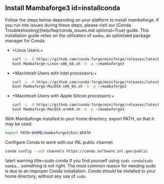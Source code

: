 ## Install Mambaforge3 id=installconda

Follow the steps below depending on your platform to install mambaforge. If you run into issues during these steps, please visit our [Conda Troubleshooting](help/faq/conda_issues.md optional=True) guide. This installation
guide relies on the utilization of `mamba`, an optimized package manager for Conda.

- +Linux Users:+

  ```bash
  curl -L -O https://github.com/conda-forge/miniforge/releases/latest/download/Mambaforge-Linux-x86_64.sh
  bash Mambaforge-Linux-x86_64.sh -b -p ~/mambaforge3
  ```

- +Macintosh Users with Intel processors:+

  ```bash
  curl -L -O https://github.com/conda-forge/miniforge/releases/latest/download/Mambaforge-MacOSX-x86_64.sh
  bash Mambaforge-MacOSX-x86_64.sh -b -p ~/mambaforge3
  ```

- +Macintosh Users with Apple Silicon processors:+

  ```bash
  curl -L -O https://github.com/conda-forge/miniforge/releases/latest/download/Mambaforge-MacOSX-arm64.sh
  bash Mambaforge-MacOSX-arm64.sh -b -p ~/mambaforge3
  ```

With Mambaforge installed to your home directory, export PATH, so that it may be used:

```bash
export PATH=$HOME/mambaforge3/bin:$PATH
```

Configure Conda to work with our INL public channel:

```bash
conda config --add channels https://conda.software.inl.gov/public
```

!alert warning title=sudo conda
If you find yourself using `sudo conda`/`sudo mamba`... something is not right. The most common reason for needing sudo is due to an improper Conda installation. Conda *should* be installed to your home directory, without any use of `sudo`.
